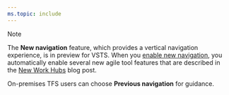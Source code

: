 ```yaml
---
ms.topic: include
---
```


> [!NOTE]
> The **New navigation** feature, which provides a vertical navigation experience, is in preview for VSTS. When you [enable new navigation](../../project/navigation/preview-features.md), you automatically enable several new agile tool features that are described in the [New Work Hubs](https://blogs.msdn.microsoft.com/devops/2018/06/22/new-work-hubs/) blog post. 
> 
> On-premises TFS users can choose **Previous navigation** for guidance.
